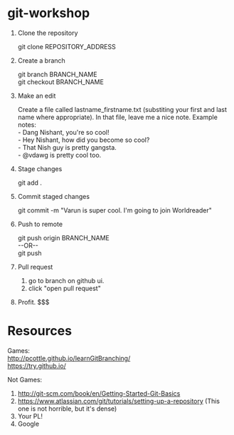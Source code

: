 git-workshop
============
1. Clone the repository

	git clone REPOSITORY_ADDRESS

2. Create a branch

	git branch BRANCH_NAME  
	git checkout BRANCH_NAME

3. Make an edit
	
	Create a file called lastname_firstname.txt (substiting your first and last name where appropriate).
	In that file, leave me a nice note. 
	Example notes:  
		- Dang Nishant, you're so cool!  
		- Hey Nishant, how did you become so cool?  
		- That Nish guy is pretty gangsta.  
		- @vdawg is pretty cool too.  

4. Stage changes

	git add .

5. Commit staged changes

	git commit -m "Varun is super cool. I'm going to join Worldreader"

6. Push to remote

	git push origin BRANCH_NAME  
			--OR--  
	git push  

7. Pull request

	1. go to branch on github ui.
	2. click "open pull request"

8. Profit. $$$


Resources
============

Games:  
http://pcottle.github.io/learnGitBranching/   
https://try.github.io/  

Not Games:  
1. http://git-scm.com/book/en/Getting-Started-Git-Basics  
2. https://www.atlassian.com/git/tutorials/setting-up-a-repository (This one is not horrible, but it's dense)  
3. Your PL!  
4. Google  

